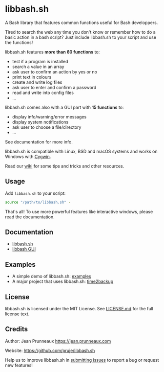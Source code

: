 # libbash.sh
A Bash library that features common functions useful for Bash developpers.

Tired to search the web any time you don't know or remember how to do a basic action in a bash script?
Just include libbash.sh to your script and use the functions!

libbash.sh features **more than 60 functions** to:
- test if a program is installed
- search a value in an array
- ask user to confirm an action by yes or no
- print text in colours
- create and write log files
- ask user to enter and confirm a password
- read and write into config files
- ...

libbash.sh comes also with a GUI part with **15 functions** to:
- display info/warning/error messages
- display system notifications
- ask user to choose a file/directory
- ...

See documentation for more info.

libbash.sh is compatible with Linux, BSD and macOS systems and works on Windows
with [Cygwin](https://www.cygwin.com).

Read our [wiki](https://github.com/pruje/libbash.sh/wiki) for some tips and tricks and other resources.

## Usage
Add `libbash.sh` to your script:
```bash
source "/path/to/libbash.sh" -
```

That's all! To use more powerful features like interactive windows, please read the documentation.

## Documentation
- [libbash.sh](docs/libbash.md)
- [libbash GUI](docs/libbash_gui.md)

## Examples
- A simple demo of libbash.sh: [examples](examples)
- A major project that uses libbash.sh: [time2backup](https://time2backup.org)

## License
libbash.sh is licensed under the MIT License. See [LICENSE.md](LICENSE.md) for the full license text.

## Credits
Author: Jean Prunneaux https://jean.prunneaux.com

Website: https://github.com/pruje/libbash.sh

Help us to improve libbash.sh in [submitting issues](https://github.com/pruje/libbash.sh/issues) to report a bug or request new features!
